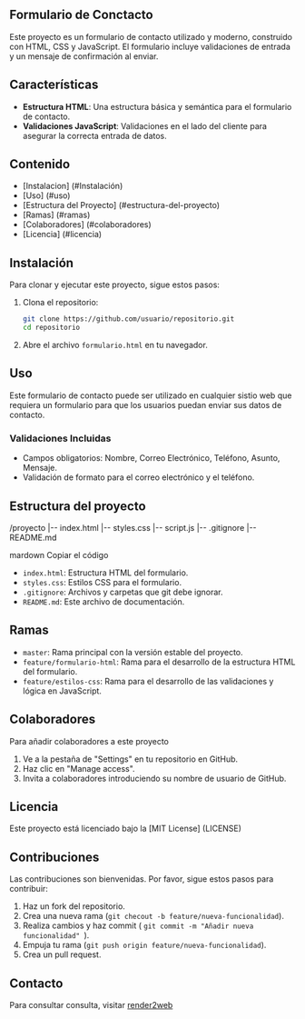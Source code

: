  ## Formulario de Conctacto

 Este proyecto es un formulario de contacto utilizado y moderno, construido con HTML, CSS y JavaScript. El formulario incluye validaciones de entrada y un mensaje de confirmación al enviar.

 ## Características

 - **Estructura HTML**: Una estructura básica y semántica para el formulario de contacto.
 - **Validaciones JavaScript**: Validaciones en el lado del cliente para asegurar la correcta entrada de datos.

 ## Contenido

 - [Instalacion] (#Instalación)
 - [Uso] (#uso)
 - [Estructura del Proyecto] (#estructura-del-proyecto)
 - [Ramas] (#ramas)
 - [Colaboradores] (#colaboradores)
 - [Licencia] (#licencia)

 ## Instalación
 
 Para clonar y ejecutar este proyecto, sigue estos pasos:

 1. Clona el repositorio:
    ``` sh
    git clone https://github.com/usuario/repositorio.git
    cd repositorio
    ```
2. Abre el archivo `formulario.html` en tu navegador.

## Uso

Este formulario de contacto puede ser utilizado en cualquier sistio web que requiera un formulario para que los usuarios puedan enviar sus datos de contacto.

### Validaciones Incluidas

- Campos obligatorios: Nombre, Correo Electrónico, Teléfono, Asunto, Mensaje.
- Validación de formato para el correo electrónico y el teléfono.

## Estructura del proyecto

/proyecto
|-- index.html
|-- styles.css
|-- script.js
|-- .gitignore
|-- README.md

mardown
Copiar el código

- `index.html`: Estructura HTML del formulario.
- `styles.css`: Estilos CSS para el formulario.
- `.gitignore`: Archivos y carpetas que git debe ignorar.
- `README.md`: Este archivo de documentación.

## Ramas

- `master`: Rama principal con la versión estable del proyecto.
- `feature/formulario-html`: Rama para el desarrollo de la estructura HTML del formulario.
- `feature/estilos-css`: Rama para el desarrollo de las validaciones y lógica en JavaScript.

## Colaboradores

Para añadir colaboradores a este proyecto

1. Ve a la pestaña de "Settings" en tu repositorio en GitHub.
2. Haz clic en "Manage access".
3. Invita a colaboradores introduciendo su nombre de usuario de GitHub.

## Licencia 

Este proyecto está licenciado bajo la [MIT License] (LICENSE)

## Contribuciones

Las contribuciones son bienvenidas. Por favor, sigue estos pasos para contribuir: 
1. Haz un fork del repositorio.
2. Crea una nueva rama (`git checout -b feature/nueva-funcionalidad`).
3. Realiza cambios y haz commit ( `git commit -m "Añadir nueva funcionalidad" `).
4. Empuja tu rama (`git push origin feature/nueva-funcionalidad`).
5. Crea un pull request.

## Contacto

Para consultar consulta, visitar [render2web](https://render2web.com)
